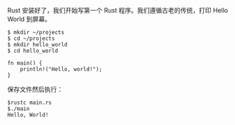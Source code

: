 Rust 安装好了，我们开始写第一个 Rust 程序。我们遵循古老的传统，打印 Hello World 到屏幕。

	$ mkdir ~/projects
	$ cd ~/projects
	$ mkdir hello_world
	$ cd hello_world
	
	fn main() {
	    println!("Hello, world!");
	}
	
保存文件然后执行：

	$rustc main.rs
	$./main
	Hello, World!